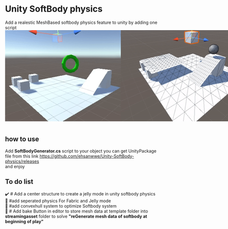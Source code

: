 <meta name="google-site-verification" content="-1jiJZ-TUx9L9zO3uSK3lp_G1AtSwhuGexR002ZBfGY" />
<h1>Unity SoftBody physics</h1>
Add a realestic MeshBased softbody physics feature to unity by adding one script

<br>
<div style="display:flex;justify-content:space_between">
<img src="https://github.com/ehsanwwe/Unity-SoftBody-physics/blob/main/softbody3.gif?raw=true" height="300" alt="unity softbody">
<img src="https://github.com/ehsanwwe/Unity-SoftBody-physics/blob/main/softbody2.gif?raw=true" height="300" alt="unity softbody">
</div>
<br>
<h2>how to use</h2>
Add <b>SoftBodyGenerator.cs</b> script to your object
you can get UnityPackage file from this link
<a href="https://github.com/ehsanwwe/Unity-SoftBody-physics/releases">
  https://github.com/ehsanwwe/Unity-SoftBody-physics/releases
</a>
<br>
and enjoy


<h2>To do list</h2>
✔️  # Add a center structure to create a jelly mode in unity softbody physics
<br>
📝 #add seperated physics For Fabric and Jelly mode
<br>
📝 #add convexhull system to optimize Softbody system
<br>
📝 # Add bake Button in editor to store mesh data at template folder into <b>streamingasset</b> folder to solve <b>"reGenerate mesh data of softbody at beginning of play"</b>
<br>
